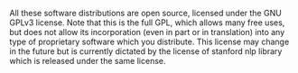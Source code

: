 All these software distributions are open source, licensed under the GNU GPLv3 license. Note that this is the full GPL, which allows many free uses, but does not allow its incorporation (even in part or in translation) into any type of proprietary software which you distribute.
This license may change in the future but is currently dictated by the license of stanford nlp library which is released under the same license.